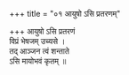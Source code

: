+++
title = "०१ आयुषो ऽसि प्रतरणम्"

+++
आयुषो ऽसि प्रतरणं  
विप्रं भेषजम् उच्यसे ।  
तद् आञ्जन त्वं शन्ताते  
ऽसि मायोभवं कृतम् ॥